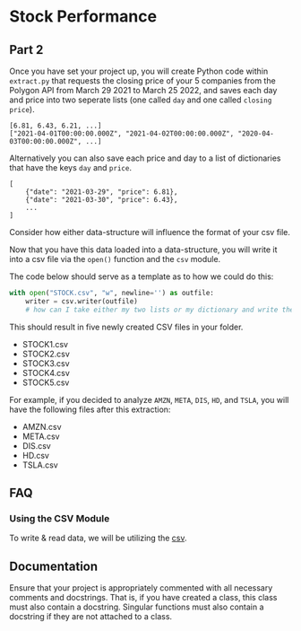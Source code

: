 # Stock Performance

## Part 2

Once you have set your project up, you will create Python code within `extract.py` that requests the closing price of your 5 companies from the Polygon API from March 29 2021 to March 25 2022, and saves each day and price into two seperate lists (one called `day` and one called `closing price`). 

```
[6.81, 6.43, 6.21, ...]
["2021-04-01T00:00:00.000Z", "2021-04-02T00:00:00.000Z", "2020-04-03T00:00:00.000Z", ...]
```

Alternatively you can also save each price and day to a list of dictionaries that have the keys `day` and `price`. 

```
[
    {"date": "2021-03-29", "price": 6.81},
    {"date": "2021-03-30", "price": 6.43},
    ...
]
```

Consider how either data-structure will influence the format of your csv file.

Now that you have this data loaded into a data-structure, you will write it into a csv file via the `open()` function and the `csv` module.

The code below should serve as a template as to how we could do this:

```python
with open("STOCK.csv", "w", newline='') as outfile:
    writer = csv.writer(outfile)
    # how can I take either my two lists or my dictionary and write them to my outfile?
```

This should result in five newly created CSV files in your folder. 

* STOCK1.csv
* STOCK2.csv
* STOCK3.csv
* STOCK4.csv
* STOCK5.csv

For example, if you decided to analyze `AMZN`, `META`, `DIS`, `HD`, and `TSLA`, you will have the following files after this extraction:

* AMZN.csv
* META.csv
* DIS.csv
* HD.csv
* TSLA.csv

## FAQ

### Using the CSV Module

To write & read data, we will be utilizing the [csv](https://docs.python.org/3/library/csv.html).

## Documentation

Ensure that your project is appropriately commented with all necessary comments and docstrings. That is, if you have created a class, this class must also contain a docstring. Singular functions must also contain a docstring if they are not attached to a class.